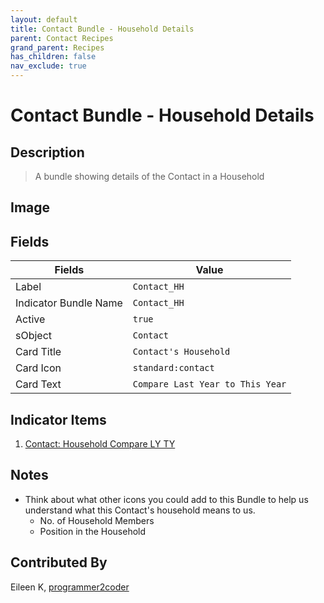 ```yaml
---
layout: default
title: Contact Bundle - Household Details
parent: Contact Recipes
grand_parent: Recipes
has_children: false
nav_exclude: true
---
```


# Contact Bundle - Household Details


## Description
> A bundle showing details of the Contact in a Household

## Image

## Fields

| Fields | Value 
|-----------|-----------|
|Label|`Contact_HH`
|Indicator Bundle Name|`Contact_HH`
|Active|`true`
|sObject|`Contact`
|Card Title|`Contact's Household`
|Card Icon|`standard:contact`
|Card Text|`Compare Last Year to This Year`

## Indicator Items
1. [Contact: Household Compare LY TY](../contact/contact-household-compare-lyty.md)

## Notes
* Think about what other icons you could add to this Bundle to help us understand what this Contact's household means to us.
  * No. of Household Members
  * Position in the Household

## Contributed By
Eileen K, [programmer2coder](https://github.com/programmer2coder) 